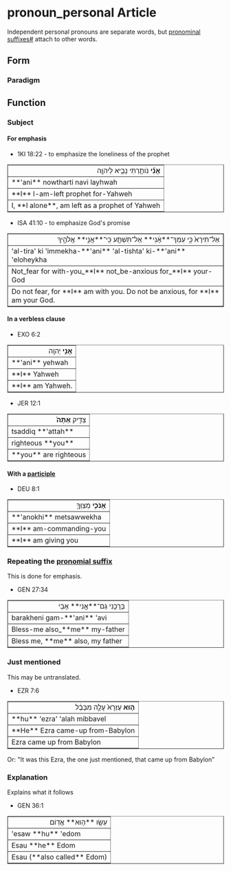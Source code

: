 # pronoun_personal Article
Independent personal pronouns are separate words, but [pronominal suffixes#](https://git.door43.org/Door43/en-uhg/src/master/content/suffix_pronominal/02.md) attach to other words.

## Form

### Paradigm

## Function

### Subject
#### For emphasis

* 1KI 18:22 - to emphasize the loneliness of the prophet
<table border="1" class="docutils">
<colgroup>
<col width="100%" />
</colgroup>
<tbody valign="top">
<tr class="row-odd" align="right"><td><b>אֲנִ֞י</b> נֹותַ֧רְתִּי נָבִ֛יא לַיהוָ֖ה</td>
</tr>
<tr class="row-even"><td>**'ani** nowtharti navi layhwah</td>
</tr>
<tr class="row-odd"><td>**I** I-am-left prophet for-Yahweh</td>
</tr>
<tr class="row-even"><td>I, **I alone**, am left as a prophet of Yahweh</td>
</tr>
</tbody>
</table>

* ISA 41:10 - to emphasize God's promise
<table border="1" class="docutils">
<colgroup>
<col width="100%" />
</colgroup>
<tbody valign="top">
<tr class="row-odd" align="right"><td>אַל־תִּירָא֙ כִּ֣י עִמְּךָ־**אָ֔נִי** אַל־תִּשְׁתָּ֖ע כִּֽי־**אֲנִ֣י** אֱלֹהֶ֑יךָ</td>
</tr>
<tr class="row-even"><td>'al-tira' ki 'immekha-**'ani** 'al-tishta' ki-**'ani** 'eloheykha</td>
</tr>
<tr class="row-odd"><td>Not_fear for with-you_**I** not_be-anxious for_**I** your-God</td>
</tr>
<tr class="row-even"><td>Do not fear, for **I** am with you. Do not be anxious, for **I** am your God.</td>
</tr>
</tbody>
</table>

#### In a verbless clause

* EXO 6:2
<table border="1" class="docutils">
<colgroup>
<col width="100%" />
</colgroup>
<tbody valign="top">
<tr class="row-odd" align="right"><td><b>אֲנִ֥י</b> יְהוָֽה</td>
</tr>
<tr class="row-even"><td>**'ani** yehwah</td>
</tr>
<tr class="row-odd"><td>**I** Yahweh</td>
</tr>
<tr class="row-even"><td>**I** am Yahweh.</td>
</tr>
</tbody>
</table>

* JER 12:1
<table border="1" class="docutils">
<colgroup>
<col width="100%" />
</colgroup>
<tbody valign="top">
<tr class="row-odd" align="right"><td>צַדִּ֤יק <b>אַתָּה֙</b></td>
</tr>
<tr class="row-even"><td>tsaddiq **'attah**</td>
</tr>
<tr class="row-odd"><td>righteous **you**</td>
</tr>
<tr class="row-even"><td>**you** are righteous</td>
</tr>
</tbody>
</table>

#### With a [participle](https://git.door43.org/Door43/en-uhg/src/master/content/participle_active/02.md)

* DEU 8:1
<table border="1" class="docutils">
<colgroup>
<col width="100%" />
</colgroup>
<tbody valign="top">
<tr class="row-odd" align="right"><td><b>אָנֹכִ֧י</b> מְצַוְּךָ֛</td>
</tr>
<tr class="row-even"><td>**'anokhi** metsawwekha</td>
</tr>
<tr class="row-odd"><td>**I** am-commanding-you</td>
</tr>
<tr class="row-even"><td>**I** am giving you</td>
</tr>
</tbody>
</table>

### Repeating the [pronomial suffix](https://git.door43.org/Door43/en-uhg/src/master/content/suffix_pronominal/02.md)
This is done for emphasis.

* GEN 27:34
<table border="1" class="docutils">
<colgroup>
<col width="100%" />
</colgroup>
<tbody valign="top">
<tr class="row-odd" align="right"><td>בָּרֲכֵ֥נִי גַם־**אָ֖נִי** אָבִֽי</td>
</tr>
<tr class="row-even"><td>barakheni gam-**'ani** 'avi</td>
</tr>
<tr class="row-odd"><td>Bless-me also_**me** my-father</td>
</tr>
<tr class="row-even"><td>Bless me, **me** also, my father</td>
</tr>
</tbody>
</table>

### Just mentioned
This may be untranslated.

* EZR 7:6
<table border="1" class="docutils">
<colgroup>
<col width="100%" />
</colgroup>
<tbody valign="top">
<tr class="row-odd" align="right"><td><b>ה֤וּא</b> עֶזְרָא֙ עָלָ֣ה מִבָּבֶ֔ל</td>
</tr>
<tr class="row-even"><td>**hu** 'ezra' 'alah mibbavel</td>
</tr>
<tr class="row-odd"><td>**He** Ezra came-up from-Babylon</td>
</tr>
<tr class="row-even"><td>Ezra came up from Babylon</td>
</tr>
</tbody>
</table>
Or: "It was this Ezra, the one just mentioned, that came up from Babylon"

### Explanation
Explains what it follows

* GEN 36:1
<table border="1" class="docutils">
<colgroup>
<col width="100%" />
</colgroup>
<tbody valign="top">
<tr class="row-odd" align="right"><td>עֵשָׂ֖ו **ה֥וּא** אֱדֽוֹם</td>
</tr>
<tr class="row-even"><td>'esaw **hu** 'edom</td>
</tr>
<tr class="row-odd"><td>Esau **he** Edom</td>
</tr>
<tr class="row-even"><td>Esau (**also called** Edom)</td>
</tr>
</tbody>
</table>
